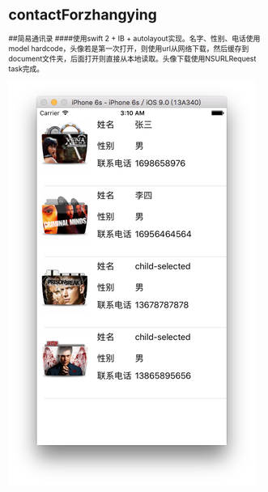 # contactForzhangying
##简易通讯录
####使用swift 2 + IB + autolayout实现。名字、性别、电话使用model hardcode，头像若是第一次打开，则使用url从网络下载，然后缓存到document文件夹，后面打开则直接从本地读取。头像下载使用NSURLRequest task完成。

![](https://github.com/sidetlw/contactForzhangying/blob/master/%E5%B1%8F%E5%B9%95%E5%BF%AB%E7%85%A7%202015-11-24%203.10.51%20AM.png)
